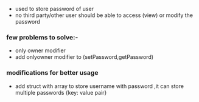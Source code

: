 - used to store password of user
- no third party/other user should be able to access (view) or modify the password

### few problems to solve:-
- only owner modifier 
- add onlyowner modifier to (setPassword,getPassword)

### modifications for better usage
- add struct with array to store username with password ,it can store multiple passwords {key: value pair}